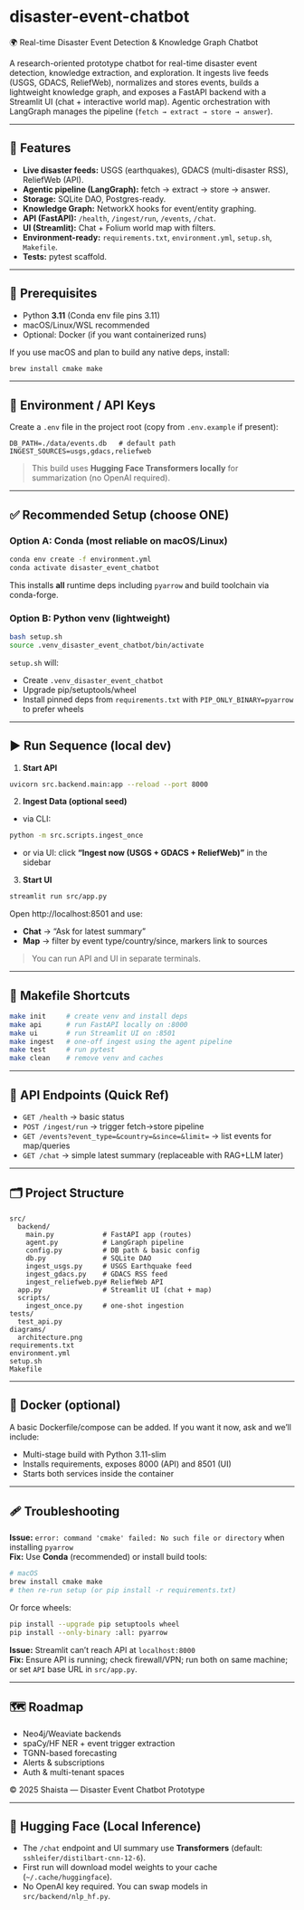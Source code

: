# disaster-event-chatbot

🌍 Real-time Disaster Event Detection & Knowledge Graph Chatbot

A research-oriented prototype chatbot for real-time disaster event detection, knowledge extraction, and exploration. It ingests live feeds (USGS, GDACS, ReliefWeb), normalizes and stores events, builds a lightweight knowledge graph, and exposes a FastAPI backend with a Streamlit UI (chat + interactive world map). Agentic orchestration with LangGraph manages the pipeline (`fetch → extract → store → answer`).

---

## 🚀 Features
- **Live disaster feeds:** USGS (earthquakes), GDACS (multi-disaster RSS), ReliefWeb (API).
- **Agentic pipeline (LangGraph):** fetch → extract → store → answer.
- **Storage:** SQLite DAO, Postgres-ready.
- **Knowledge Graph:** NetworkX hooks for event/entity graphing.
- **API (FastAPI):** `/health`, `/ingest/run`, `/events`, `/chat`.
- **UI (Streamlit):** Chat + Folium world map with filters.
- **Environment-ready:** `requirements.txt`, `environment.yml`, `setup.sh`, `Makefile`.
- **Tests:** pytest scaffold.

---

## 🧰 Prerequisites
- Python **3.11** (Conda env file pins 3.11)
- macOS/Linux/WSL recommended
- Optional: Docker (if you want containerized runs)

If you use macOS and plan to build any native deps, install:
```bash
brew install cmake make
```

---

## 🔐 Environment / API Keys
Create a `.env` file in the project root (copy from `.env.example` if present):
```
DB_PATH=./data/events.db   # default path
INGEST_SOURCES=usgs,gdacs,reliefweb
```
> This build uses **Hugging Face Transformers locally** for summarization (no OpenAI required).

---

## ✅ Recommended Setup (choose ONE)

### Option A: Conda (most reliable on macOS/Linux)
```bash
conda env create -f environment.yml
conda activate disaster_event_chatbot
```
This installs **all** runtime deps including `pyarrow` and build toolchain via conda-forge.

### Option B: Python venv (lightweight)
```bash
bash setup.sh
source .venv_disaster_event_chatbot/bin/activate
```
`setup.sh` will:
- Create `.venv_disaster_event_chatbot`
- Upgrade pip/setuptools/wheel
- Install pinned deps from `requirements.txt` with `PIP_ONLY_BINARY=pyarrow` to prefer wheels

---

## ▶️ Run Sequence (local dev)

1) **Start API**
```bash
uvicorn src.backend.main:app --reload --port 8000
```

2) **Ingest Data (optional seed)**
- via CLI:
```bash
python -m src.scripts.ingest_once
```
- or via UI: click **“Ingest now (USGS + GDACS + ReliefWeb)”** in the sidebar

3) **Start UI**
```bash
streamlit run src/app.py
```
Open http://localhost:8501 and use:
- **Chat** → “Ask for latest summary”
- **Map** → filter by event type/country/since, markers link to sources

> You can run API and UI in separate terminals.

---

## 🧭 Makefile Shortcuts
```bash
make init     # create venv and install deps
make api      # run FastAPI locally on :8000
make ui       # run Streamlit UI on :8501
make ingest   # one-off ingest using the agent pipeline
make test     # run pytest
make clean    # remove venv and caches
```

---

## 🧪 API Endpoints (Quick Ref)
- `GET /health` → basic status
- `POST /ingest/run` → trigger fetch→store pipeline
- `GET /events?event_type=&country=&since=&limit=` → list events for map/queries
- `GET /chat` → simple latest summary (replaceable with RAG+LLM later)

---

## 🗂️ Project Structure
```
src/
  backend/
    main.py            # FastAPI app (routes)
    agent.py           # LangGraph pipeline
    config.py          # DB path & basic config
    db.py              # SQLite DAO
    ingest_usgs.py     # USGS Earthquake feed
    ingest_gdacs.py    # GDACS RSS feed
    ingest_reliefweb.py# ReliefWeb API
  app.py               # Streamlit UI (chat + map)
  scripts/
    ingest_once.py     # one-shot ingestion
tests/
  test_api.py
diagrams/
  architecture.png
requirements.txt
environment.yml
setup.sh
Makefile
```

---

## 🐳 Docker (optional)
A basic Dockerfile/compose can be added. If you want it now, ask and we’ll include:
- Multi-stage build with Python 3.11-slim
- Installs requirements, exposes 8000 (API) and 8501 (UI)
- Starts both services inside the container

---

## 🩹 Troubleshooting
**Issue:** `error: command 'cmake' failed: No such file or directory` when installing `pyarrow`  
**Fix:** Use **Conda** (recommended) or install build tools:
```bash
# macOS
brew install cmake make
# then re-run setup (or pip install -r requirements.txt)
```
Or force wheels:
```bash
pip install --upgrade pip setuptools wheel
pip install --only-binary :all: pyarrow
```

**Issue:** Streamlit can’t reach API at `localhost:8000`  
**Fix:** Ensure API is running; check firewall/VPN; run both on same machine; or set `API` base URL in `src/app.py`.

---

## 🗺️ Roadmap
- Neo4j/Weaviate backends
- spaCy/HF NER + event trigger extraction
- TGNN-based forecasting
- Alerts & subscriptions
- Auth & multi-tenant spaces

© 2025 Shaista — Disaster Event Chatbot Prototype


---

## 🤗 Hugging Face (Local Inference)
- The `/chat` endpoint and UI summary use **Transformers** (default: `sshleifer/distilbart-cnn-12-6`).  
- First run will download model weights to your cache (`~/.cache/huggingface`).  
- No OpenAI key required. You can swap models in `src/backend/nlp_hf.py`.
